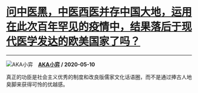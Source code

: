 # [问中医黑，中医西医并存中国大地，运用在此次百年罕见的疫情中，结果落后于现代医学发达的欧美国家了吗？](https://www.zhihu.com/answer/1212329222)

------------------------------------------------------------------------------------------------

![AKA小弈](https://pic4.zhimg.com/v2-403e2c44448720403d278475eae3187e.jpg?source=1940ef5c "AKA小弈")&emsp;**[AKA小弈](https://www.zhihu.com/people/xiao-yi-47-42-17) / 2020-05-10**

真正的功臣是社会主义优秀的制度和改良版儒家文化话语圈，而不是通过捧古人地臭脚来获得可怜的优越感。

